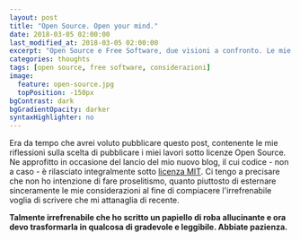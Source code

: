 ```yaml
---
layout: post
title: "Open Source. Open your mind."
date: 2018-03-05 02:00:00
last_modified_at: 2018-03-05 02:00:00
excerpt: "Open Source e Free Software, due visioni a confronto. Le mie considerazioni."
categories: thoughts
tags: [open source, free software, considerazioni]
image:
  feature: open-source.jpg
  topPosition: -150px
bgContrast: dark
bgGradientOpacity: darker
syntaxHighlighter: no
---
```


Era da tempo che avrei voluto pubblicare questo post, contenente le mie riflessioni sulla scelta di pubblicare i miei lavori sotto licenze Open Source. Ne approfitto in occasione del lancio del mio nuovo blog, il cui codice - non a caso - è rilasciato integralmente sotto [licenza MIT](https://github.com/UgoRaffaele/ugoraffaele.github.io/blob/master/LICENSE.md).
Ci tengo a precisare che non ho intenzione di fare proselitismo, quanto piuttosto di esternare sinceramente le mie considerazioni al fine di compiacere l'irrefrenabile voglia di scrivere che mi attanaglia di recente.

**Talmente irrefrenabile che ho scritto un papiello di roba allucinante e ora devo trasformarla in qualcosa di gradevole e leggibile. Abbiate pazienza.**